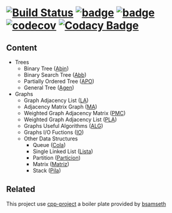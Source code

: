 # [![Build Status](https://dev.azure.com/krosf/krosf/_apis/build/status/krosf-university.EDNL?branchName=master)](https://dev.azure.com/krosf/krosf/_build/latest?definitionId=18&branchName=master) [![badge](https://report.ci/status/krosf-university/EDNL/badge.svg?branch=master&level=suites)](https://report.ci/status/krosf-university/EDNL?branch=master&level=suites) [![badge](https://report.ci/status/krosf-university/EDNL/badge.svg?branch=master&level=cases)](https://report.ci/status/krosf-university/EDNL?branch=master&level=cases) [![codecov](https://codecov.io/gh/krosf-university/EDNL/branch/master/graph/badge.svg)](https://codecov.io/gh/krosf-university/EDNL) [![Codacy Badge](https://api.codacy.com/project/badge/Grade/9a1c26cf3b4f4be390905dad87412ad2)](https://www.codacy.com/app/KROSF/EDNL?utm_source=github.com&utm_medium=referral&utm_content=krosf-university/EDNL&utm_campaign=Badge_Grade)

## Content

-   Trees
    -   Binary Tree ([Abin](include/arboles/abin.hpp))
    -   Binary Search Tree ([Abb](include/arboles/abb.hpp))
    -   Partially Ordered Tree ([APO](include/arboles/apo.hpp))
    -   General Tree ([Agen](include/arboles/agen.hpp))
-   Graphs
    -   Graph Adjacency List ([LA](include/grafos/la.hpp))
    -   Adjacency Matrix Graph ([MA](include/grafos/ma.hpp))
    -   Weighted Graph Adjacency Matrix ([PMC](include/grafos/pmc.hpp))
    -   Weighted Graph Adjacency List ([PLA](include/grafos/pla.hpp))
    -   Graphs Useful Algorithms ([ALG](include/grafos/alg.hpp))
    -   Graphs I/O Fuctions ([IO](include/grafos/io.hpp))
    -   Other Data Structures
        -   Queue ([Cola](include/grafos/cola.hpp))
        -   Single Linked List ([Lista](include/grafos/lista.hpp))
        -   Partition ([Particion](include/grafos/particion.hpp))
        -   Matrix ([Matriz](include/grafos/matriz.hpp))
        -   Stack ([Pila](include(grafos/pila.hpp)))

## Related

This project use [cpp-project](https://github.com/bsamseth/cpp-project) a boiler plate provided by [bsamseth](https://github.com/bsamseth)
